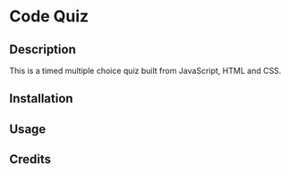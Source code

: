 # Code Quiz

## Description
This is a timed multiple choice quiz built from JavaScript, HTML and CSS.

## Installation

## Usage

## Credits
